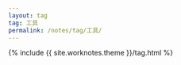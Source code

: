 ```yaml
---
layout: tag
tag: 工具
permalink: /notes/tag/工具/
---
```

{% include {{ site.worknotes.theme }}/tag.html %}